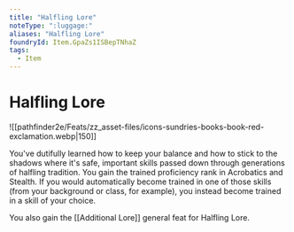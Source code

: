 ```yaml
---
title: "Halfling Lore"
noteType: ":luggage:"
aliases: "Halfling Lore"
foundryId: Item.GpaZs1ISBepTNhaZ
tags:
  - Item
---
```


# Halfling Lore
![[pathfinder2e/Feats/zz_asset-files/icons-sundries-books-book-red-exclamation.webp|150]]

You've dutifully learned how to keep your balance and how to stick to the shadows where it's safe, important skills passed down through generations of halfling tradition. You gain the trained proficiency rank in Acrobatics and Stealth. If you would automatically become trained in one of those skills (from your background or class, for example), you instead become trained in a skill of your choice.

You also gain the [[Additional Lore]] general feat for Halfling Lore.
